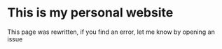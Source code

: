 # This is my personal website

This page was rewritten, if you find an error, let me know by opening an issue